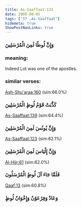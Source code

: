 ```yaml
---
title: As-Saaffaat:133
date: 2009-08-05
tags: ["37 .As-Saaffaat"]
hidemeta: true 
ShowPostNavLinks: true 
---
```

### وَإِنَّ لُوطًا لَمِنَ الْمُرْسَلِينَ
### meaning: 
Indeed Lot was one of the apostles.
### similar verses: 

[Ash-Shu'araa:160](/26/160) (sim:66.0%)

### كَذَّبَتْ قَوْمُ لُوطٍ الْمُرْسَلِينَ

[As-Saaffaat:139](/37/139) (sim:64.4%)

### وَإِنَّ يُونُسَ لَمِنَ الْمُرْسَلِينَ

[As-Saaffaat:123](/37/123) (sim:62.1%)

### وَإِنَّ إِلْيَاسَ لَمِنَ الْمُرْسَلِينَ

[Al-Hijr:61](/15/61) (sim:62.0%)

### فَلَمَّا جَاءَ آلَ لُوطٍ الْمُرْسَلُونَ

[Qaaf:13](/50/13) (sim:60.8%)

### وَعَادٌ وَفِرْعَوْنُ وَإِخْوَانُ لُوطٍ
